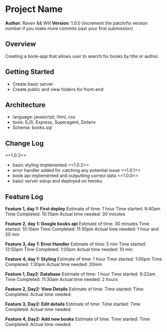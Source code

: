 # Project Name

**Author**: Raven && Will
**Version**: 1.0.0 (increment the patch/fix version number if you make more commits past your first submission)

## Overview
Creating a book-app that allows user to search for books by title or author.

## Getting Started
- Create basic server
- Create public and view folders for front-end

## Architecture
- language: javascript, html, css
- tools: EJS, Express, Superagent, Dotenv 
- Schema: books.sql

## Change Log
==1.0.3==
- basic styling implemented
==1.0.2==
- error handler added for catching any potential issue
==1.0.1==
- book api implemented and outputting correct data
==1.0.0==
- basic server setup and deployed on heroku


## Feature Log

**Feature 1, day 1: First deploy**
Estimate of time: 1 hour
Time started: 9:40am
Time Completed: 10:10am
Actual time needed: 30 minutes


**Feature 2, day 1: Google books api**
Estimate of time: 30 minutes
Time started: 10:10am
Time Completed: 11:30pm
Actual time needed: 1 hour and 20 min


**Feature 3, day 1: Error Handler**
Estimate of time: 5 min
Time started: 12:50pm
Time Completed: 1:00pm
Actual time needed: 10 min


**Feature 4, day 1: Styling** 
Estimate of time: 1 hour
Time started: 1:00pm
Time Completed: 1:30pm
Actual time needed: 30min


**Feature 1, Day2: Database**
Estimate of time: 1 hour
Time started: 9:22am
Time Completed: 11:30am
Actual time needed: 2 hours

**Feature 2, Day2: View Details**
Estimate of time: 
Time started:
Time Completed: 
Actual time needed: 

**Feature 3, Day2: Edit details**
Estimate of time: 
Time started: 
Time Completed: 
Actual time needed: 

**Feature 4, Day2: Add new books**
Estimate of time: 
Time started: 
Time Completed: 
Actual time needed: 